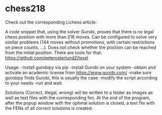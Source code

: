 # chess218

Check out the corresponding Lichess article: <TODO>

A code snippet that, using the solver Gurobi, proves that there is no legal chess position with more than 218 moves.
Can be configured to solve very similar problems (144 moves without promotions, with certain restrictions on piece counts, ...).
Does not check whether the position can be reached from the initial position. There are tools for that: https://github.com/peterosterlund2/texel

Usage:
-install gurobipy via pip
-install Gurobi on your system
-obtain and activate an academic license from https://www.gurobi.com/
-make sure gurobipy finds Gurobi, this is usually the case
-modify the script according to your needs
-run and wait.

Solutions (Correct, illegal, wrong) will be written to a folder as images as well as text files with the corresponding fen.
At the end of the program, after the popup window with the optimal solution is closed, a text file with the FENs of all correct solutions is created.
